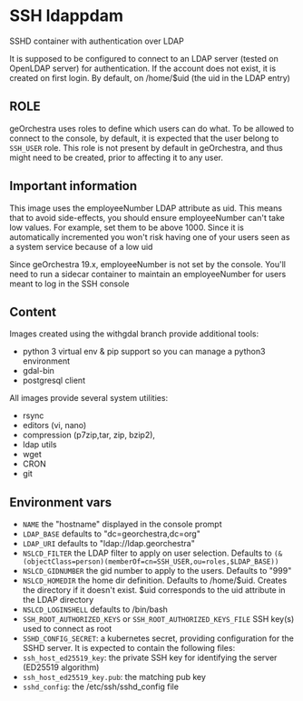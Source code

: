 # SSH ldappdam

SSHD container with authentication over LDAP

It is supposed to be configured to connect to an LDAP server (tested on
OpenLDAP server) for authentication. If the account does not exist, it is
created on first login. By default, on /home/$uid (the uid in the LDAP entry)

## ROLE
geOrchestra uses roles to define which users can do what. To be allowed to connect to the console, by default, it is expected that the user belong to `SSH_USER` role. This role is not present by default in geOrchestra, and thus might need to be created, prior to affecting it to any user.

## Important information
This image uses the employeeNumber LDAP attribute as uid. This means that to
avoid side-effects, you should ensure employeeNumber can't take low values.
For example, set them to be above 1000. Since it is automatically incremented
you won't risk having one of your users seen as a system service because of a
low uid

Since geOrchestra 19.x, employeeNumber is not set by the console. You'll need to run a sidecar container to maintain an employeeNumber for users meant to log in the SSH console

## Content
Images created using the withgdal branch provide additional tools:
 * python 3 virtual env & pip support so you can manage a python3 environment
 * gdal-bin
 * postgresql client

All images provide several system utilities:
 * rsync
 * editors (vi, nano)
 * compression (p7zip,tar, zip, bzip2),
 * ldap utils
 * wget
 * CRON
 * git

## Environment vars
 * `NAME` the "hostname" displayed in the console prompt
 * `LDAP_BASE` defaults to "dc=georchestra,dc=org"
 * `LDAP_URI` defaults to "ldap://ldap.georchestra"
 * `NSLCD_FILTER` the LDAP filter to apply on user selection. Defaults to `(&(objectClass=person)(memberOf=cn=SSH_USER,ou=roles,$LDAP_BASE))`
 * `NSLCD_GIDNUMBER` the gid number to apply to the users. Defaults to "999"
 * `NSLCD_HOMEDIR` the home dir definition. Defaults to /home/$uid. Creates the directory if it doesn't exist. $uid corresponds to the uid attribute in the LDAP directory
 * `NSLCD_LOGINSHELL` defaults to /bin/bash
 * `SSH_ROOT_AUTHORIZED_KEYS` or `SSH_ROOT_AUTHORIZED_KEYS_FILE` SSH key(s) used to connect as root
 * `SSHD_CONFIG_SECRET`: a kubernetes secret, providing configuration for the SSHD server. It is expected to contain the following files:
  * `ssh_host_ed25519_key`: the private SSH key for identifying the server (ED25519 algorithm)
  * `ssh_host_ed25519_key.pub`: the matching pub key
  * `sshd_config`: the /etc/ssh/sshd_config file
